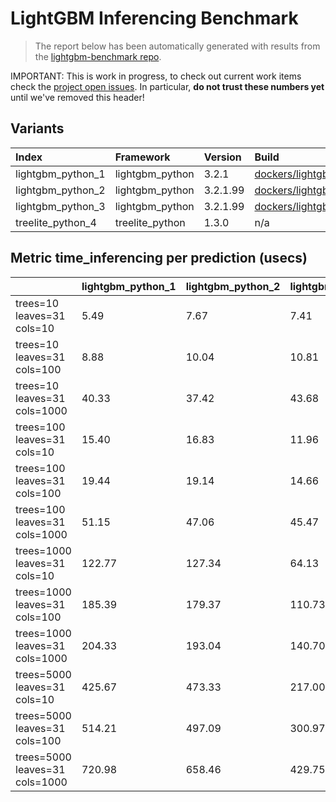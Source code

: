# LightGBM Inferencing Benchmark

> The report below has been automatically generated with results from the [lightgbm-benchmark repo](https://github.com/microsoft/lightgbm-benchmark).

IMPORTANT: This is work in progress, to check out current work items check the [project open issues](https://github.com/microsoft/lightgbm-benchmark/issues). In particular, **do not trust these numbers yet** until we've removed this header!

## Variants

| Index | Framework | Version | Build |
| :-- | :-- | :-- | :-- |
| lightgbm_python_1| lightgbm_python| 3.2.1| [dockers/lightgbm_cpu_mpi_pip.dockerfile](https://github.com/microsoft/lightgbm-benchmark/tree/main/src/scripts/lightgbm_python/dockers/lightgbm_cpu_mpi_pip.dockerfile)|
| lightgbm_python_2| lightgbm_python| 3.2.1.99| [dockers/lightgbm_cpu_mpi_build.dockerfile](https://github.com/microsoft/lightgbm-benchmark/tree/main/src/scripts/lightgbm_python/dockers/lightgbm_cpu_mpi_build.dockerfile)|
| lightgbm_python_3| lightgbm_python| 3.2.1.99| [dockers/lightgbm_cpu_mpi_custom.dockerfile](https://github.com/microsoft/lightgbm-benchmark/tree/main/src/scripts/lightgbm_python/dockers/lightgbm_cpu_mpi_custom.dockerfile)|
| treelite_python_4| treelite_python| 1.3.0| n/a|


## Metric time_inferencing per prediction (usecs)

| &nbsp; | lightgbm_python_1 | lightgbm_python_2 | lightgbm_python_3 | treelite_python_4 |
| :-- | :-- | :-- | :-- | :-- |
| trees=10<br/>leaves=31<br/>cols=10<br/> | 5.49 | 7.67 | 7.41 | 0.34 |
| trees=10<br/>leaves=31<br/>cols=100<br/> | 8.88 | 10.04 | 10.81 | 0.36 |
| trees=10<br/>leaves=31<br/>cols=1000<br/> | 40.33 | 37.42 | 43.68 | 1.88 |
| trees=100<br/>leaves=31<br/>cols=10<br/> | 15.40 | 16.83 | 11.96 | 6.20 |
| trees=100<br/>leaves=31<br/>cols=100<br/> | 19.44 | 19.14 | 14.66 | 6.12 |
| trees=100<br/>leaves=31<br/>cols=1000<br/> | 51.15 | 47.06 | 45.47 | 7.82 |
| trees=1000<br/>leaves=31<br/>cols=10<br/> | 122.77 | 127.34 | 64.13 | 33.89 |
| trees=1000<br/>leaves=31<br/>cols=100<br/> | 185.39 | 179.37 | 110.73 | 101.45 |
| trees=1000<br/>leaves=31<br/>cols=1000<br/> | 204.33 | 193.04 | 140.70 | 106.86 |
| trees=5000<br/>leaves=31<br/>cols=10<br/> | 425.67 | 473.33 | 217.00 | 201.87 |
| trees=5000<br/>leaves=31<br/>cols=100<br/> | 514.21 | 497.09 | 300.97 | 289.12 |
| trees=5000<br/>leaves=31<br/>cols=1000<br/> | 720.98 | 658.46 | 429.75 | 467.27 |
